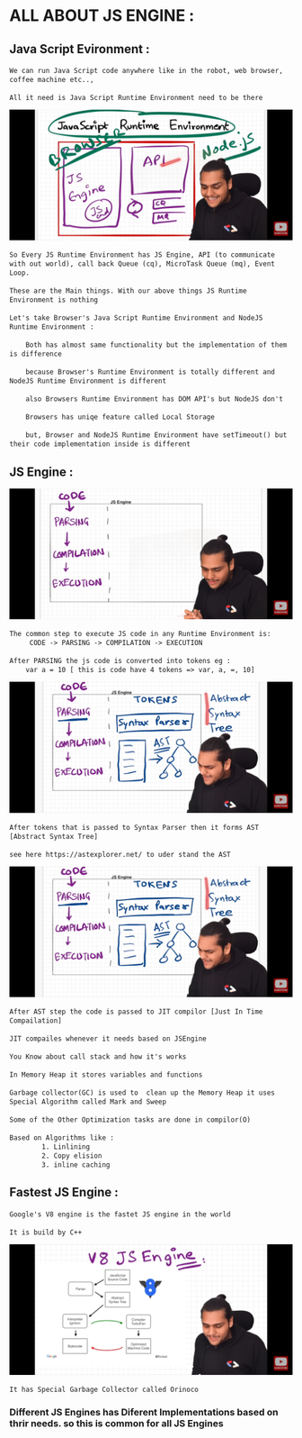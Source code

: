# ALL ABOUT JS ENGINE : 

## Java Script Evironment : 

    We can run Java Script code anywhere like in the robot, web browser, coffee machine etc..,

    All it need is Java Script Runtime Environment need to be there

  ![Runtime Environment](https://github.com/Ranjith54321/JavaScript/blob/main/Pillar/JSEngine/images/runtime_env.jpg)

    So Every JS Runtime Environment has JS Engine, API (to communicate with out world), call back Queue (cq), MicroTask Queue (mq), Event Loop.

    These are the Main things. With our above things JS Runtime Environment is nothing 

    Let's take Browser's Java Script Runtime Environment and NodeJS Runtime Environment :

        Both has almost same functionality but the implementation of them is difference 

        because Browser's Runtime Environment is totally different and NodeJS Runtime Environment is different

        also Browsers Runtime Environment has DOM API's but NodeJS don't

        Browsers has uniqe feature called Local Storage 

        but, Browser and NodeJS Runtime Environment have setTimeout() but their code implementation inside is different

## JS Engine : 

   ![Code runing steps](https://github.com/Ranjith54321/JavaScript/blob/main/Pillar/JSEngine/images/steps.jpg)

    The common step to execute JS code in any Runtime Environment is:
         CODE -> PARSING -> COMPILATION -> EXECUTION

    After PARSING the js code is converted into tokens eg :
        var a = 10 [ this is code have 4 tokens => var, a, =, 10] 
    
   ![AST stage](https://github.com/Ranjith54321/JavaScript/blob/main/Pillar/JSEngine/images/ast.jpg)

    After tokens that is passed to Syntax Parser then it forms AST [Abstract Syntax Tree]

    see here https://astexplorer.net/ to uder stand the AST 

   ![JIT compilor step](https://github.com/Ranjith54321/JavaScript/blob/main/Pillar/JSEngine/images/ast.jpg)

    After AST step the code is passed to JIT compilor [Just In Time Compailation]

    JIT compailes whenever it needs based on JSEngine 

    You Know about call stack and how it's works

    In Memory Heap it stores variables and functions

    Garbage collector(GC) is used to  clean up the Memory Heap it uses Special Algorithm called Mark and Sweep

    Some of the Other Optimization tasks are done in compilor(O)

    Based on Algorithms like :
            1. Linlining
            2. Copy elision
            3. inline caching

    
## Fastest JS Engine :

    Google's V8 engine is the fastet JS engine in the world

    It is build by C++

   ![V8 Engine](https://github.com/Ranjith54321/JavaScript/blob/main/Pillar/JSEngine/images/v8.jpg)

    It has Special Garbage Collector called Orinoco


### Different JS Engines has Diferent Implementations based on thrir needs. so this is common for all JS Engines 
